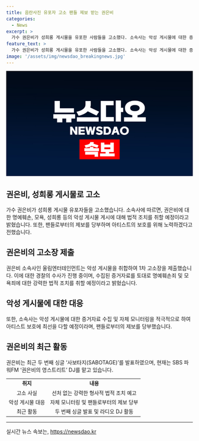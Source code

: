 ```yaml
---
title: 음란사진 유포자 고소 팬들 제보 받는 권은비
categories:
  - News
excerpt: >
  가수 권은비가 성희롱 게시물을 유포한 사람들을 고소했다. 소속사는 악성 게시물에 대한 증거자료를 토대로 강력한 법적 조치를 취할 것이라 밝혔다. 이에 팬들에게도 악의적인 게시물을 발견하면 제보할 것을 당부했다. 현재 경찰에서 수사가 진행 중이며, 권은비는 최근 두 번째 싱글 사보타지(SABOTAGE)를 발표하고 있으며 SBS 파워FM 권은비의 영스트리트 DJ를 맡고 있다.
feature_text: >
  가수 권은비가 성희롱 게시물을 유포한 사람들을 고소했다. 소속사는 악성 게시물에 대한 증거자료를 토대로 강력한 법적 조치를 취할 것이라 밝혔다. 이에 팬들에게도 악의적인 게시물을 발견하면 제보할 것을 당부했다. 현재 경찰에서 수사가 진행 중이며, 권은비는 최근 두 번째 싱글 사보타지(SABOTAGE)를 발표하고 있으며 SBS 파워FM 권은비의 영스트리트 DJ를 맡고 있다.
image: '/assets/img/newsdao_breakingnews.jpg'
---
```


<p><img src="/assets/img/newsdao_breakingnews.jpg" alt="cryptoinkorea 속보" /></p>

<h2 data-ke-size="size26">권은비, 성희롱 게시물로 고소</h2>

<p data-ke-size="size16">가수 권은비가 성희롱 게시물 유포자들을 고소했습니다. 소속사에 따르면, 권은비에 대한 명예훼손, 모욕, 성희롱 등의 악성 게시물 게시에 대해 법적 조치를 취할 예정이라고 밝혔습니다. 또한, 팬들로부터의 제보를 당부하며 아티스트의 보호를 위해 노력하겠다고 전했습니다.</p>

<h2 data-ke-size="size26">권은비의 고소장 제출</h2>

<p data-ke-size="size16">권은비 소속사인 울림엔터테인먼트는 악성 게시물을 취합하여 1차 고소장을 제출했습니다. 이에 대한 경찰의 수사가 진행 중이며, 수집된 증거자료를 토대로 명예훼손죄 및 모욕죄에 대한 강력한 법적 조치를 취할 예정이라고 밝혔습니다.</p>

<h2 data-ke-size="size26">악성 게시물에 대한 대응</h2>

<p data-ke-size="size16">또한, 소속사는 악성 게시물에 대한 증거자료 수집 및 자체 모니터링을 적극적으로 하여 아티스트 보호에 최선을 다할 예정이라며, 팬들로부터의 제보를 당부했습니다.</p>

<h2 data-ke-size="size26">권은비의 최근 활동</h2>

<p data-ke-size="size16">권은비는 최근 두 번째 싱글 ‘사보타지(SABOTAGE)’를 발표하였으며, 현재는 SBS 파워FM ‘권은비의 영스트리트’ DJ를 맡고 있습니다.</p>

<table>
   <tbody>
      <tr>
         <td style="text-align: center; height: 17px;"><b>취지</b></td>
         <td style="text-align: center; height: 17px;"><b>내용</b></td>
      </tr>
      <tr>
         <td style="text-align: center; height: 17px;">고소 사실</td>
         <td style="text-align: center; height: 17px;">선처 없는 강력한 형사적 법적 조치 예고</td>
      </tr>
      <tr>
         <td style="text-align: center; height: 17px;">악성 게시물 대응</td>
         <td style="text-align: center; height: 17px;">자체 모니터링 및 팬들로부터의 제보 당부</td>
      </tr>
      <tr>
         <td style="text-align: center; height: 17px;">최근 활동</td>
         <td style="text-align: center; height: 17px;">두 번째 싱글 발표 및 라디오 DJ 활동</td>
      </tr>
   </tbody>
</table>

<hr>
실시간 뉴스 속보는, <a href="https://newsdao.kr" rel="dofollow">https://newsdao.kr</a>


